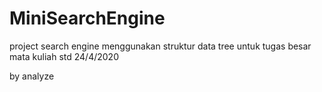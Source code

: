 # MiniSearchEngine
project search engine menggunakan struktur data tree untuk tugas besar mata kuliah std 24/4/2020 

by analyze